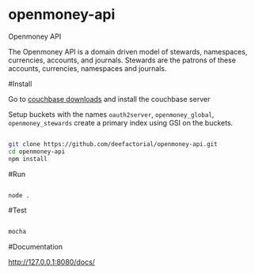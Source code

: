 # openmoney-api

Openmoney API

The Openmoney API is a domain driven model of stewards, namespaces, currencies, accounts, and journals.
Stewards are the patrons of these accounts, currencies, namespaces and journals.

#Install

Go to [couchbase downloads](http://www.couchbase.com/nosql-databases/downloads) and install the couchbase server

Setup buckets with the names `oauth2server`, `openmoney_global`, `openmoney_stewards` create a primary index using GSI on the buckets.

```sh

git clone https://github.com/deefactorial/openmoney-api.git
cd openmoney-api
npm install

```

#Run

```sh

node .

```

#Test

```sh

mocha

```

#Documentation

http://127.0.0.1:8080/docs/
